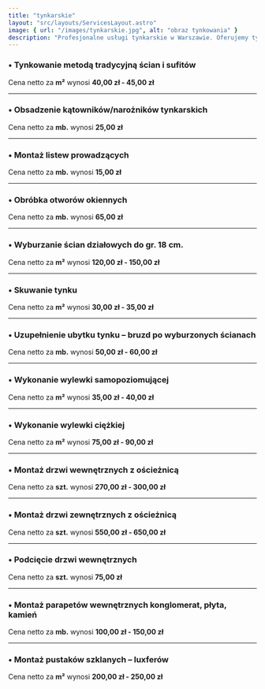 ```yaml
---
title: "tynkarskie"
layout: "src/layouts/ServicesLayout.astro"
image: { url: "/images/tynkarskie.jpg", alt: "obraz tynkowania" }
description: "Profesjonalne usługi tynkarskie w Warszawie. Oferujemy tynkowanie ścian i sufitów, zarówno tradycyjne, jak i maszynowe. Skontaktuj się z nami, aby uzyskać idealnie gładkie powierzchnie."
---
```


### • Tynkowanie metodą tradycyjną ścian i sufitów

Cena netto za **m²** wynosi **40,00 zł - 45,00 zł**

---

### • Obsadzenie kątowników/narożników tynkarskich

Cena netto za **mb.** wynosi **25,00 zł**

---

### • Montaż listew prowadzących

Cena netto za **mb.** wynosi **15,00 zł**

---

### • Obróbka otworów okiennych

Cena netto za **mb.** wynosi **65,00 zł**

---

### • Wyburzanie ścian działowych do gr. 18 cm.

Cena netto za **m²** wynosi **120,00 zł - 150,00 zł**

---

### • Skuwanie tynku

Cena netto za **m²** wynosi **30,00 zł - 35,00 zł**

---

### • Uzupełnienie ubytku tynku – bruzd po wyburzonych ścianach

Cena netto za **mb.** wynosi **50,00 zł - 60,00 zł**

---

### • Wykonanie wylewki samopoziomującej

Cena netto za **m²** wynosi **35,00 zł - 40,00 zł**

---

### • Wykonanie wylewki ciężkiej

Cena netto za **m²** wynosi **75,00 zł - 90,00 zł**

---

### • Montaż drzwi wewnętrznych z ościeżnicą

Cena netto za **szt.** wynosi **270,00 zł - 300,00 zł**

---

### • Montaż drzwi zewnętrznych z ościeżnicą

Cena netto za **szt.** wynosi **550,00 zł - 650,00 zł**

---

### • Podcięcie drzwi wewnętrznych

Cena netto za **szt.** wynosi **75,00 zł**

---

### • Montaż parapetów wewnętrznych konglomerat, płyta, kamień

Cena netto za **mb.** wynosi **100,00 zł - 150,00 zł**

---

### • Montaż pustaków szklanych – luxferów

Cena netto za **m²** wynosi **200,00 zł - 250,00 zł**
